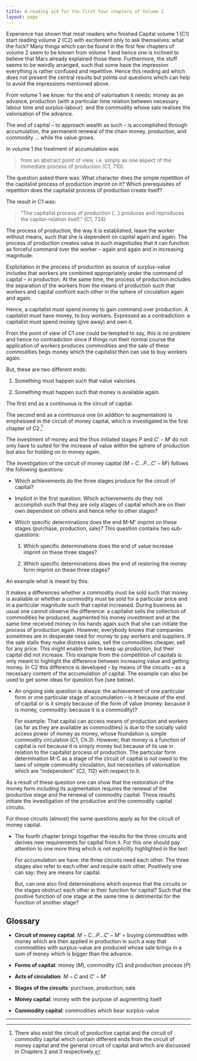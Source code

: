 ```yaml
---
title: A reading aid for the first four chapters of Volume 2
layout: page
---
```


Experience has shown that most readers who finished Capital volume 1 (C1) start
reading volume 2 (C2) with excitement only to ask themselves: what the fuck?
Many things which can be found in the first few chapters of volume 2 seem to be
known from volume 1 and hence one is inclined to believe that Marx already
explained those there. Furthermore, the stuff seems to be weirdly arranged, such
that some have the impression everything is rather confused and
repetitive. Hence this reading aid which does not present the central results
but points out questions which can help to avoid the impressions mentioned
above.

From volume 1 we know: for the end of valorisation it needs: money as an
advance, production (with a particular time relation between necessary labour
time and surplus-labour)  and the commodity whose sale realises the valorisation
of the advance.

The end of capital – to approach wealth as such – is accomplished through
accumulation, the permanent renewal of the chain money, production, and
commodity … while the value grows.

In volume 1 the treatment of accumulation was

> from an abstract point of view, i.e. simply as one aspect of the immediate
> process of production (C1, 710).

The question asked there was: What character does the simple repetition of the
capitalist process of production imprint on it?  Which prerequisites of
repetition does the capitalist process of production create itself?

The result in C1 was:

> “The capitalist process of production (…) produces and reproduces the
> capital-relation itself.” (C1, 724)

The process of production, the way it is established, leave the worker without
means, such that she is dependent on capital again and again. The process of
production creates value in such magnitudes that it can function as forceful
command over the worker – again and again and in increasing magnitude.

Exploitation in the process of production as source of surplus-value includes
that workers are combined appropriately under the command of capital – in
production. At the same time, the process of production includes the separation
of the workers from the means of production such that workers and capital
confront each other in the sphere of circulation again and again.

Hence, a capitalist must spend money to gain command over production. A
capitalist must have money, to buy workers. Expressed as a contradiction: a
capitalist must spend money (give away) and own it.

From the point of view of C1 one could be tempted to say, this is no problem and
hence no contradiction since if things run their normal course the application
of workers produces commodities and the sale of these commodities begs money
which the capitalist then can use to buy workers again.

But, these are two different ends:

1.  Something must happen such that value valorises.

2.  Something must happen such that money is available again.

The first end as a continuous is the circuit of capital.

The second end as a continuous one (in addition to augmentation) is emphasised
in the circuit of money capital, which is investigated in the first chapter of
C2.[^1]

The investment of money and the thus initiated stages $P$ and $C'-M'$ do not
only have to suited for the increase of value within the sphere of production
but also for holding on to money again.

The investigation of the circuit of money capital ($M-C…P…C'-M'$) follows the
following questions:

-   Which achievements do the three stages produce for the circuit of capital?

-   Implicit in the first question: Which achievements do they not accomplish
    such that they are only stages of capital which are on their own dependent
    on others and hence refer to other stages?

-   Which specific determinations does the end M-M' imprint on these stages
    (purchase, production, sale)? This question contains two sub-questions:

    1.  Which specific determinations does the end of value increase imprint on
        these three stages?

    2.  Which specific determinations does the end of restoring the money form
        imprint on these three stages?

An example what is meant by this:

It makes a differences whether a commodity must be sold such that money is
available or whether a commodity must be sold for a particular price and in a
particular magnitude such that capital increased. During business as usual one
cannot observe the difference: a capitalist sells the collection of commodities
he produced, augmented his money investment and at the same time received money
in his hands again such that she can initiate the process of production
again. However, everybody knows that companies sometimes are in desperate need
for money to pay workers and suppliers. If the sale stalls they make distress
sales, sell the commodities cheaper, sell for any price. This might enable them
to keep up production, but their capital did not increase.  This example from
the competition of capitals is only meant to highlight the difference between
increasing value and getting money. In C2 this difference is developed – by
means of the circuits – as a necessary content of the accumulation of
capital. The example can also be used to get some ideas for question five (see
below).

-   An ongoing side question is always: the achievement of one particular form
    or one particular stage of accumulation – is it because of the end of
    capital or is it simply because of the form of value (money: because it is
    money, commodity: because it is a commodity)?

    For example: That capital can access means of production and workers (as far
    as they are available as commodities) is due to the socially valid access
    power of money as money, whose foundation is simple commodity circulation
    (C1, Ch.3). However, that money is a function of capital is not because it
    is simply money but because of its use in relation to the capitalist process
    of production. The particular form determination M-C as a stage of the
    circuit of capital is not owed to the laws of simple commodity circulation,
    but necessities of valorisation which are “independent” (C2, 112) with
    respect to it.

As a result of these question one can show that the restoration of the money
form including its augmentation requires the renewal of the productive stage and
the renewal of commodity capital. These results initiate the investigation of
the productive and the commodity capital circuits.

For those circuits (almost) the same questions apply as for the circuit of money
capital.

-   The fourth chapter brings together the results for the three circuits and
    derives new requirements for capital from it. For this one should pay
    attention to one more thing which is not explicitly highlighted in the text:

    For accumulation we have: the three circuits need each other. The three
    stages also refer to each other and require each other.  Positively one can
    say: they are means for capital.

    But, can one also find determinations which express that the circuits or the
    stages obstruct each other in their function for capital? Such that the
    positive function of one stage at the same time is detrimental for the
    function of another stage?


Glossary
--------

 - **Circuit of money capital**: $M-C…P…C'-M$' = buying commodities with money
   which are then applied in production in such a way that commodities with
   surplus-value are produced whose sale brings in a sum of money which is
   bigger than the advance.

 - **Forms of capital**: money ($M$), commodity ($C$) and production process ($P$)

 - **Acts of circulation**: $M-C$ and $C'-M'$

 - **Stages of the circuits**: purchase, production, sale

 - **Money capital**: money with the purpose of augmenting itself

 - **Commodity capital**: commodities which bear surplus-value

---

[^1]: There also exist the circuit of productive capital and the circuit of
      commodity capital which contain different ends from the circuit of money
      capital and the general circuit of capital and which are discussed in
      Chapters 2 and 3 respectively.

